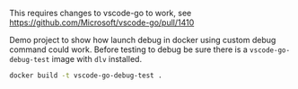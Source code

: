 This requires changes to vscode-go to work, see https://github.com/Microsoft/vscode-go/pull/1410

Demo project to show how launch debug in docker using custom debug command could work. Before testing to debug be sure there is a `vscode-go-debug-test` image with `dlv`
installed.

```sh
docker build -t vscode-go-debug-test .
```
